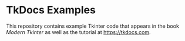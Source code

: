 # TkDocs Examples

This repository contains example Tkinter code that appears in the book *Modern Tkinter* as well as the 
tutorial at https://tkdocs.com.
